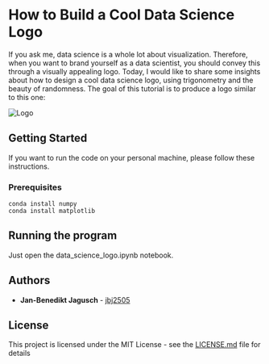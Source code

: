 # How to Build a Cool Data Science Logo

If you ask me, data science is a whole lot about visualization. Therefore, when you want to brand yourself as a data scientist, you should convey this through a visually appealing logo. Today, I would like to share some insights about how to design a cool data science logo, using trigonometry and the beauty of randomness. The goal of this tutorial is to produce a logo similar to this one:

![Logo](https://github.com/jbj2505/data_science_logo/blob/master/logo.png)

## Getting Started

If you want to run the code on your personal machine, please follow these instructions.

### Prerequisites

```
conda install numpy
conda install matplotlib
```

## Running the program

Just open the data_science_logo.ipynb notebook.

## Authors

* **Jan-Benedikt Jagusch** - [jbj2505](https://github.com/jbj2505)

## License

This project is licensed under the MIT License - see the [LICENSE.md](LICENSE.md) file for details

